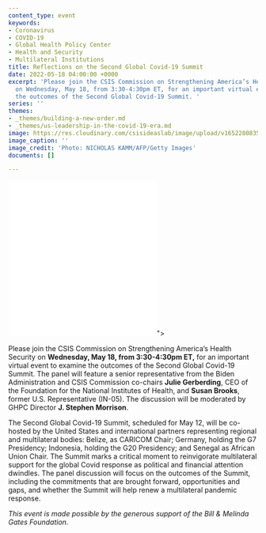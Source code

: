 ```yaml
---
content_type: event
keywords:
- Coronavirus
- COVID-19
- Global Health Policy Center
- Health and Security
- Multilateral Institutions
title: Reflections on the Second Global Covid-19 Summit
date: 2022-05-18 04:00:00 +0000
excerpt: 'Please join the CSIS Commission on Strengthening America’s Health Security
  on Wednesday, May 18, from 3:30-4:30pm ET, for an important virtual event to examine
  the outcomes of the Second Global Covid-19 Summit. '
series: ''
themes:
- _themes/building-a-new-order.md
- _themes/us-leadership-in-the-covid-19-era.md
image: https://res.cloudinary.com/csisideaslab/image/upload/v1652280835/health-commission/GettyImages-1237434872_cpnt6w.jpg
image_caption: ''
image_credit: 'Photo: NICHOLAS KAMM/AFP/Getty Images'
documents: []

---
```

<div class="video-wrapper post-feature-video"> <iframe allow="autoplay; encrypted-media" allowfullscreen="" frameborder="0" src="<iframe width="560" height="315" src="https://www.youtube.com/embed/wVr3GEC7D1o" title="YouTube video player" frameborder="0" allow="accelerometer; autoplay; clipboard-write; encrypted-media; gyroscope; picture-in-picture" allowfullscreen></iframe>"></iframe> </div>

Please join the CSIS Commission on Strengthening America’s Health Security on **Wednesday, May 18, from 3:30-4:30pm ET,** for an important virtual event to examine the outcomes of the Second Global Covid-19 Summit. The panel will feature a senior representative from the Biden Administration and CSIS Commission co-chairs **Julie Gerberding**, CEO of the Foundation for the National Institutes of Health, and **Susan Brooks**, former U.S. Representative (IN-05). The discussion will be moderated by GHPC Director **J. Stephen Morrison**.

The Second Global Covid-19 Summit, scheduled for May 12, will be co-hosted by the United States and international partners representing regional and multilateral bodies: Belize, as CARICOM Chair; Germany, holding the G7 Presidency; Indonesia, holding the G20 Presidency; and Senegal as African Union Chair. The Summit marks a critical moment to reinvigorate multilateral support for the global Covid response as political and financial attention dwindles. The panel discussion will focus on the outcomes of the Summit, including the commitments that are brought forward, opportunities and gaps, and whether the Summit will help renew a multilateral pandemic response.

_This event is made possible by the generous support of the Bill & Melinda Gates Foundation._